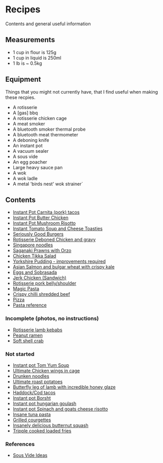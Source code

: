 
# Recipes

Contents and general useful information


## Measurements

* 1 cup in flour is 125g
* 1 cup in liquid is 250ml
* 1 lb is ~ 0.5kg

## Equipment

Things that you might not currently have, that I find useful when making these recpies.

* A rotisserie
* A [gas] bbq
* A rotisserie chicken cage
* A meat smoker
* A bluetooth smoker thermal probe
* A bluetooth meat thermometer
* A deboning knife
* An instant pot
* A vacuum sealer
* A sous vide
* An egg poacher
* Large heavy sauce pan
* A wok
* A wok ladle
* A metal 'birds nest' wok strainer`

## Contents

* [Instant Pot Carnita (pork) tacos](carnita-tacos-instant-pot.md)
* [Instant Pot Butter Chicken](butter-chicken-curry-instant-pot.md)
* [Instant Pot Mushroom Risotto](mushroom-risotto-instant-pot.md)
* [Instant Tomato Soup and Cheese Toasties](instant-pot-tomato-soup-cheese-toasties.md)
* [Seriously Good Burgers](seriously-good-burgers.md)
* [Rotisserie Deboned Chicken and gravy](rotisserie-chicken-gravy.md)
* [Singapore noodles](singapore-noodles.md)
* [Saganaki Prawns with Orzo](prawn-saganaki.md)
* [Chicken Tikka Salad](chicken-tikka-salad.md)
* [Yorkshire Pudding - improvements required](yorkshire-pudding.md)
* [Asian Salmon and bulgar wheat with crispy kale](asian-salmon-and-kale.md)
* [Eggs and Sobrasada](eggs-on-toast.md)
* [Jerk Chicken (Sandwich)](jerk-chicken-sandwich.md)
* [Rotisserie pork belly/shoulder](rotisserie-pork-shoulder-belly.md)
* [Magic Pasta](magic-pasta.md)
* [Crispy chilli shredded beef](crispy-shredded-beef.md)
* [Pizza](pizza.md)
* [Pasta reference](pastas.md)

### Incomplete (photos, no instructions)

* [Rotisserie lamb kebabs](rotisserie-lamb-kebabs.md)
* [Peanut ramen](instant-pot-peanut-ramen.md)
* [Soft shell crab](soft-shell-crab-bao.md)


### Not started

* [Instant pot Tom Yum Soup]()
* [Ultimate Chicken wings in cage]()
* [Drunken noodles]()
* [Ultimate roast potatoes]()
* [Butterfly leg of lamb with incredible honey glaze]()
* [Haddock/Cod tacos]()
* [Instant pot Borsht]()
* [Instant pot hungarian goulash]()
* [Instant pot Spinach and goats cheese risotto]()
* [Insane tuna pasta]()
* [Grilled courgettes]()
* [Insanely delicious butternut squash]()
* [Tripple cooked loaded fries]()

### References

* [Sous Vide Ideas](https://morningchores.com/sous-vide-recipes/)
